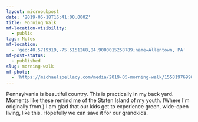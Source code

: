 ```yaml
---
layout: micropubpost
date: '2019-05-18T16:41:00.000Z'
title: Morning Walk
mf-location-visibility:
  - public
tags: Notes
mf-location:
  - 'geo:40.5719319,-75.5151268,84.9000015258789;name=Allentown, PA'
mf-post-status:
  - published
slug: morning-walk
mf-photo:
  - 'https://michaelspellacy.com/media/2019-05-morning-walk/1558197699613.jpg'
---
```

Pennsylvania is beautiful country. This is practically in my back yard. Moments like these remind me of the Staten Island of my youth. (Where I&#39;m originally from.) I am glad that our kids get to experience green, wide-open living, like this. Hopefully we can save it for our grandkids.
